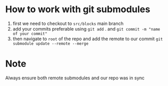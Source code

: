 # How to work with git submodules

1. first we need to checkout to `src/blocks` main branch
2. add your commits preferable using `git add` . and
   `git commit -m "name of your commit"`
3. then navigate to `root` of the repo and add the remote to our commit
   `git submodule update --remote --merge`

# Note

Always ensure both remote submodules and our repo was in sync
